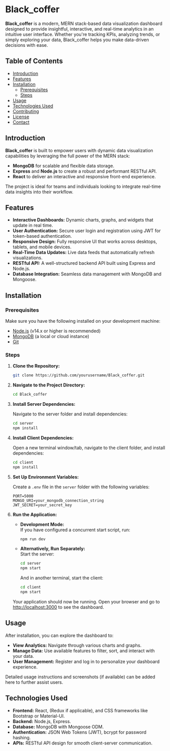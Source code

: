 
# Black_coffer

**Black_coffer** is a modern, MERN stack-based data visualization dashboard designed to provide insightful, interactive, and real-time analytics in an intuitive user interface. Whether you're tracking KPIs, analyzing trends, or simply exploring your data, Black_coffer helps you make data-driven decisions with ease.

## Table of Contents

- [Introduction](#introduction)
- [Features](#features)
- [Installation](#installation)
  - [Prerequisites](#prerequisites)
  - [Steps](#steps)
- [Usage](#usage)
- [Technologies Used](#technologies-used)
- [Contributing](#contributing)
- [License](#license)
- [Contact](#contact)

## Introduction

**Black_coffer** is built to empower users with dynamic data visualization capabilities by leveraging the full power of the MERN stack:

- **MongoDB** for scalable and flexible data storage.
- **Express** and **Node.js** to create a robust and performant RESTful API.
- **React** to deliver an interactive and responsive front-end experience.

The project is ideal for teams and individuals looking to integrate real-time data insights into their workflow.

## Features

- **Interactive Dashboards:** Dynamic charts, graphs, and widgets that update in real time.
- **User Authentication:** Secure user login and registration using JWT for token-based authentication.
- **Responsive Design:** Fully responsive UI that works across desktops, tablets, and mobile devices.
- **Real-Time Data Updates:** Live data feeds that automatically refresh visualizations.
- **RESTful API:** A well-structured backend API built using Express and Node.js.
- **Database Integration:** Seamless data management with MongoDB and Mongoose.

## Installation

### Prerequisites

Make sure you have the following installed on your development machine:

- [Node.js](https://nodejs.org/) (v14.x or higher is recommended)
- [MongoDB](https://www.mongodb.com/) (a local or cloud instance)
- [Git](https://git-scm.com/)

### Steps

1. **Clone the Repository:**

   ```bash
   git clone https://github.com/yourusername/Black_coffer.git
   ```

2. **Navigate to the Project Directory:**

   ```bash
   cd Black_coffer
   ```

3. **Install Server Dependencies:**

   Navigate to the server folder and install dependencies:

   ```bash
   cd server
   npm install
   ```

4. **Install Client Dependencies:**

   Open a new terminal window/tab, navigate to the client folder, and install dependencies:

   ```bash
   cd client
   npm install
   ```

5. **Set Up Environment Variables:**

   Create a `.env` file in the `server` folder with the following variables:

   ```env
   PORT=5000
   MONGO_URI=your_mongodb_connection_string
   JWT_SECRET=your_secret_key
   ```

6. **Run the Application:**

   - **Development Mode:**  
     If you have configured a concurrent start script, run:

     ```bash
     npm run dev
     ```

   - **Alternatively, Run Separately:**  
     Start the server:

     ```bash
     cd server
     npm start
     ```

     And in another terminal, start the client:

     ```bash
     cd client
     npm start
     ```

   Your application should now be running. Open your browser and go to [http://localhost:3000](http://localhost:3000) to see the dashboard.

## Usage

After installation, you can explore the dashboard to:

- **View Analytics:** Navigate through various charts and graphs.
- **Manage Data:** Use available features to filter, sort, and interact with your data.
- **User Management:** Register and log in to personalize your dashboard experience.
  
Detailed usage instructions and screenshots (if available) can be added here to further assist users.

## Technologies Used

- **Frontend:** React, (Redux if applicable), and CSS frameworks like Bootstrap or Material-UI.
- **Backend:** Node.js, Express.
- **Database:** MongoDB with Mongoose ODM.
- **Authentication:** JSON Web Tokens (JWT), bcrypt for password hashing.
- **APIs:** RESTful API design for smooth client-server communication.
